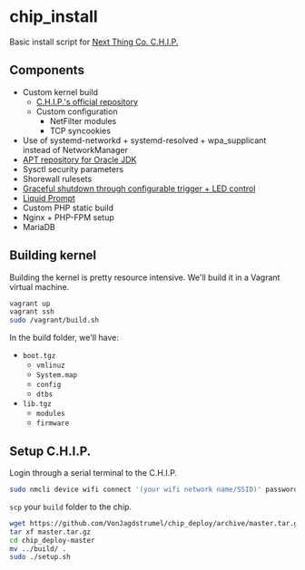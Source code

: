 # chip_install

Basic install script for [Next Thing Co. C.H.I.P.](https://getchip.com/pages/chip)

## Components

- Custom kernel build
    - [C.H.I.P.'s official repository](https://github.com/NextThingCo/CHIP-linux/tree/debian/4.4.13-ntc-mlc)
    - Custom configuration
        - NetFilter modules
        - TCP syncookies
- Use of systemd-networkd + systemd-resolved + wpa_supplicant instead of NetworkManager
- [APT repository for Oracle JDK](https://launchpad.net/~webupd8team/+archive/ubuntu/java)
- Sysctl security parameters
- Shorewall rulesets
- [Graceful shutdown through configurable trigger + LED control](https://github.com/fordsfords/blink)
- [Liquid Prompt](https://github.com/nojhan/liquidprompt)
- Custom PHP static build
- Nginx + PHP-FPM setup
- MariaDB

## Building kernel

Building the kernel is pretty resource intensive. We'll build it in a Vagrant virtual machine.

```sh
vagrant up
vagrant ssh
sudo /vagrant/build.sh
```

In the build folder, we'll have:

- `boot.tgz`
    - `vmlinuz`
    - `System.map`
    - `config`
    - `dtbs`
- `lib.tgz`
    - `modules`
    - `firmware`

## Setup C.H.I.P.

Login through a serial terminal to the C.H.I.P.

```sh
sudo nmcli device wifi connect '(your wifi network name/SSID)' password '(your wifi password)' ifname wlan0
```

`scp` your `build` folder to the chip.

```sh
wget https://github.com/VonJagdstrumel/chip_deploy/archive/master.tar.gz
tar xf master.tar.gz
cd chip_deploy-master
mv ../build/ .
sudo ./setup.sh
```
